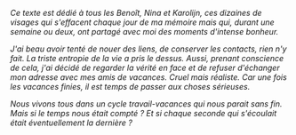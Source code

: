 *Ce texte est dédié à tous les Benoît, Nina et Karolĳn, ces dizaines de visages qui s'effacent chaque jour de ma mémoire mais qui, durant une semaine ou deux, ont partagé avec moi des moments d'intense bonheur.*

*J'ai beau avoir tenté de nouer des liens, de conserver les contacts, rien n'y fait. La triste entropie de la vie a pris le dessus. Aussi, prenant conscience de cela, j'ai décidé de regarder la vérité en face et de refuser d'échanger mon adresse avec mes amis de vacances. Cruel mais réaliste. Car une fois les vacances finies, il est temps de passer aux choses sérieuses.*

*Nous vivons tous dans un cycle travail-vacances qui nous parait sans fin. Mais si le temps nous était compté ? Et si chaque seconde qui s'écoulait était éventuellement la dernière ?*



